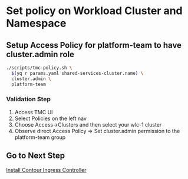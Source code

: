 # Set policy on Workload Cluster and Namespace

## Setup Access Policy for platform-team to have cluster.admin role

```bash
./scripts/tmc-policy.sh \
  $(yq r params.yaml shared-services-cluster.name) \
  cluster.admin \
  platform-team
```

### Validation Step

1. Access TMC UI
2. Select Policies on the left nav
3. Choose Access->Clusters and then select your wlc-1 cluster
4. Observe direct Access Policy => Set cluster.admin permission to the platform-team group

## Go to Next Step

[Install Contour Ingress Controller](04_contour_ssc.md)